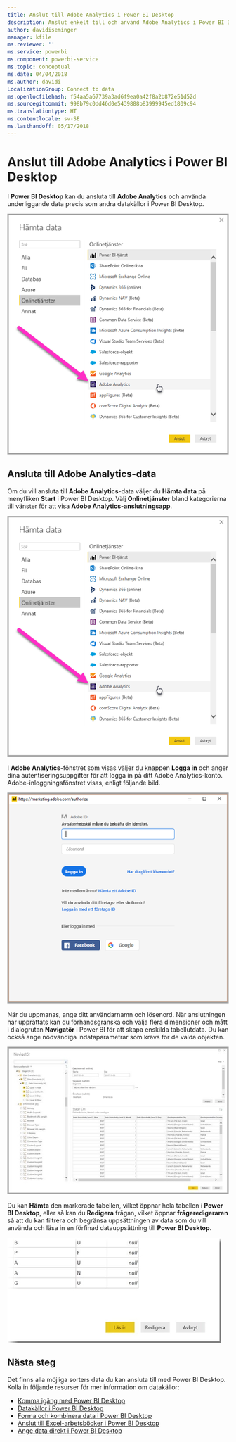 ```yaml
---
title: Anslut till Adobe Analytics i Power BI Desktop
description: Anslut enkelt till och använd Adobe Analytics i Power BI Desktop
author: davidiseminger
manager: kfile
ms.reviewer: ''
ms.service: powerbi
ms.component: powerbi-service
ms.topic: conceptual
ms.date: 04/04/2018
ms.author: davidi
LocalizationGroup: Connect to data
ms.openlocfilehash: f54aa5a67739a3ad6f9ea0a42f8a2b872e51d52d
ms.sourcegitcommit: 998b79c0dd46d0e5439888b83999945ed1809c94
ms.translationtype: HT
ms.contentlocale: sv-SE
ms.lasthandoff: 05/17/2018
---
```

# <a name="connect-to-adobe-analytics-in-power-bi-desktop"></a>Anslut till Adobe Analytics i Power BI Desktop 
I **Power BI Desktop** kan du ansluta till **Adobe Analytics** och använda underliggande data precis som andra datakällor i Power BI Desktop. 

![Hämta data från Adobe Analytics](media/desktop-connect-adobe-analytics/connect-adobe-analytics_01.png)

## <a name="connect-to-adobe-analytics-data"></a>Ansluta till Adobe Analytics-data
Om du vill ansluta till **Adobe Analytics**-data väljer du **Hämta data** på menyfliken **Start** i Power BI Desktop. Välj **Onlinetjänster** bland kategorierna till vänster för att visa **Adobe Analytics-anslutningsapp**.

![Hämta data från Adobe Analytics](media/desktop-connect-adobe-analytics/connect-adobe-analytics_01.png)

I **Adobe Analytics**-fönstret som visas väljer du knappen **Logga in** och anger dina autentiseringsuppgifter för att logga in på ditt Adobe Analytics-konto. Adobe-inloggningsfönstret visas, enligt följande bild.

![Logga in på Adobe Analytics](media/desktop-connect-adobe-analytics/connect-adobe-analytics_03.png)

När du uppmanas, ange ditt användarnamn och lösenord. När anslutningen har upprättats kan du förhandsgranska och välja flera dimensioner och mått i dialogrutan **Navigatör** i Power BI för att skapa enskilda tabellutdata. Du kan också ange nödvändiga indataparametrar som krävs för de valda objekten. 

![Välja data med Navigatör](media/desktop-connect-adobe-analytics/connect-adobe-analytics_04.png)

Du kan **Hämta** den markerade tabellen, vilket öppnar hela tabellen i **Power BI Desktop**, eller så kan du **Redigera** frågan, vilket öppnar **frågeredigeraren** så att du kan filtrera och begränsa uppsättningen av data som du vill använda och läsa in en förfinad datauppsättning till **Power BI Desktop**.

![Läsa in eller redigera data i Navigatör](media/desktop-connect-adobe-analytics/connect-adobe-analytics_05.png)


## <a name="next-steps"></a>Nästa steg
Det finns alla möjliga sorters data du kan ansluta till med Power BI Desktop. Kolla in följande resurser för mer information om datakällor:

* [Komma igång med Power BI Desktop](desktop-getting-started.md)
* [Datakällor i Power BI Desktop](desktop-data-sources.md)
* [Forma och kombinera data i Power BI Desktop](desktop-shape-and-combine-data.md)
* [Anslut till Excel-arbetsböcker i Power BI Desktop](desktop-connect-excel.md)   
* [Ange data direkt i Power BI Desktop](desktop-enter-data-directly-into-desktop.md)   


